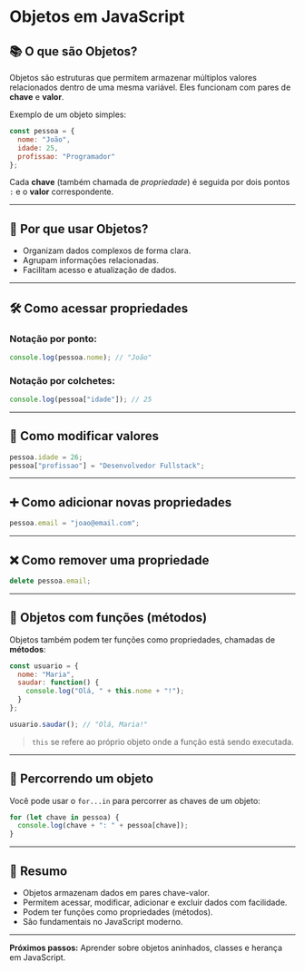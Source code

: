 
# Objetos em JavaScript

## 📚 O que são Objetos?

Objetos são estruturas que permitem armazenar múltiplos valores relacionados dentro de uma mesma variável. Eles funcionam com pares de **chave** e **valor**.

Exemplo de um objeto simples:

```js
const pessoa = {
  nome: "João",
  idade: 25,
  profissao: "Programador"
};
```

Cada **chave** (também chamada de *propriedade*) é seguida por dois pontos `:` e o **valor** correspondente.

---

## 🎯 Por que usar Objetos?

- Organizam dados complexos de forma clara.
- Agrupam informações relacionadas.
- Facilitam acesso e atualização de dados.

---

## 🛠 Como acessar propriedades

### Notação por ponto:

```js
console.log(pessoa.nome); // "João"
```

### Notação por colchetes:

```js
console.log(pessoa["idade"]); // 25
```

---

## 🔄 Como modificar valores

```js
pessoa.idade = 26;
pessoa["profissao"] = "Desenvolvedor Fullstack";
```

---

## ➕ Como adicionar novas propriedades

```js
pessoa.email = "joao@email.com";
```

---

## ❌ Como remover uma propriedade

```js
delete pessoa.email;
```

---

## 🧩 Objetos com funções (métodos)

Objetos também podem ter funções como propriedades, chamadas de **métodos**:

```js
const usuario = {
  nome: "Maria",
  saudar: function() {
    console.log("Olá, " + this.nome + "!");
  }
};

usuario.saudar(); // "Olá, Maria!"
```

> `this` se refere ao próprio objeto onde a função está sendo executada.

---

## 🔁 Percorrendo um objeto

Você pode usar o `for...in` para percorrer as chaves de um objeto:

```js
for (let chave in pessoa) {
  console.log(chave + ": " + pessoa[chave]);
}
```

---

## 📌 Resumo

- Objetos armazenam dados em pares chave-valor.
- Permitem acessar, modificar, adicionar e excluir dados com facilidade.
- Podem ter funções como propriedades (métodos).
- São fundamentais no JavaScript moderno.

---

**Próximos passos:** Aprender sobre objetos aninhados, classes e herança em JavaScript.
